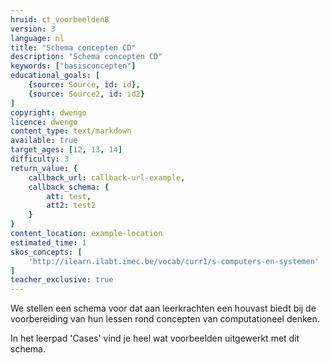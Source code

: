 ```yaml
---
hruid: ct_voorbeelden8
version: 3
language: nl
title: "Schema concepten CD"
description: "Schema concepten CD"
keywords: ["basisconcepten"]
educational_goals: [
    {source: Source, id: id}, 
    {source: Source2, id: id2}
]
copyright: dwengo
licence: dwengo
content_type: text/markdown
available: true
target_ages: [12, 13, 14]
difficulty: 3
return_value: {
    callback_url: callback-url-example,
    callback_schema: {
        att: test,
        att2: test2
    }
}
content_location: example-location
estimated_time: 1
skos_concepts: [
    'http://ilearn.ilabt.imec.be/vocab/curr1/s-computers-en-systemen'
]
teacher_exclusive: true
---
```

We stellen een schema voor dat aan leerkrachten een houvast biedt bij de voorbereiding van hun lessen rond concepten van computationeel denken.

In het leerpad 'Cases' vind je heel wat voorbeelden uitgewerkt met dit schema. 
